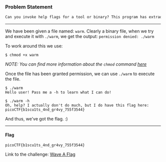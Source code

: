 ### Problem Statement
```txt
Can you invoke help flags for a tool or binary? This program has extraordinarily helpful information...
```

---

We have been given a file named: `warm`.
Clearly a binary file, when we try and execute it with `./warm`, we get the output: `permission denied: ./warm`

To work around this we use:

```console
$ chmod +x warm
```
*NOTE: You can find more information about the `chmod` command [here](https://linux.die.net/man/1/chmod)*




Once the file has been granted permission, we can use `./warm` to execute the file.

```console
$ ./warm
Hello user! Pass me a -h to learn what I can do!

$ ./warm -h
Oh, help? I actually don't do much, but I do have this flag here: picoCTF{b1scu1ts_4nd_gr4vy_755f3544}
```

And thus, we've got the flag. :)


---

#### Flag
    picoCTF{b1scu1ts_4nd_gr4vy_755f3544}

Link to the challenge: [Wave A Flag](https://play.picoctf.org/practice/challenge/170)
